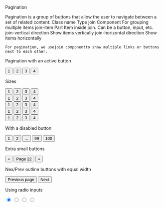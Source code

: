 Pagination

Pagination is a group of buttons that allow the user to navigate between a set of related content.
Class name
Type
join Component
For grouping multiple items
join-item
Part
Item inside join. Can be a button, input, etc.
join-vertical
direction
Show items vertically
join-horizontal
direction
Show items horizontally

    For pagination, we usejoin componentto show multiple links or buttons next to each other.

Pagination with an active button

<div className="join">
  <button className="join-item btn">1</button>
  <button className="join-item btn btn-active">2</button>
  <button className="join-item btn">3</button>
  <button className="join-item btn">4</button>
</div>

Sizes

<div className="join">
  <button className="join-item btn btn-xs">1</button>
  <button className="join-item btn btn-xs btn-active">2</button>
  <button className="join-item btn btn-xs">3</button>
  <button className="join-item btn btn-xs">4</button>
</div>
<div className="join">
  <button className="join-item btn btn-sm">1</button>
  <button className="join-item btn btn-sm btn-active">2</button>
  <button className="join-item btn btn-sm">3</button>
  <button className="join-item btn btn-sm">4</button>
</div>
<div className="join">
  <button className="join-item btn btn-md">1</button>
  <button className="join-item btn btn-md btn-active">2</button>
  <button className="join-item btn btn-md">3</button>
  <button className="join-item btn btn-md">4</button>
</div>
<div className="join">
  <button className="join-item btn btn-lg">1</button>
  <button className="join-item btn btn-lg btn-active">2</button>
  <button className="join-item btn btn-lg">3</button>
  <button className="join-item btn btn-lg">4</button>
</div>
<div className="join">
  <button className="join-item btn btn-xl">1</button>
  <button className="join-item btn btn-xl btn-active">2</button>
  <button className="join-item btn btn-xl">3</button>
  <button className="join-item btn btn-xl">4</button>
</div>

With a disabled button

<div className="join">
  <button className="join-item btn">1</button>
  <button className="join-item btn">2</button>
  <button className="join-item btn btn-disabled">...</button>
  <button className="join-item btn">99</button>
  <button className="join-item btn">100</button>
</div>

Extra small buttons

<div className="join">
  <button className="join-item btn">«</button>
  <button className="join-item btn">Page 22</button>
  <button className="join-item btn">»</button>
</div>

Nex/Prev outline buttons with equal width

<div className="join grid grid-cols-2">
  <button className="join-item btn btn-outline">Previous page</button>
  <button className="join-item btn btn-outline">Next</button>
</div>

Using radio inputs

<div className="join">
  <input
    className="join-item btn btn-square"
    type="radio"
    name="options"
    aria-label="1"
    checked="checked" />
  <input className="join-item btn btn-square" type="radio" name="options" aria-label="2" />
  <input className="join-item btn btn-square" type="radio" name="options" aria-label="3" />
  <input className="join-item btn btn-square" type="radio" name="options" aria-label="4" />
</div>
